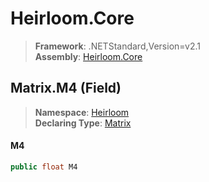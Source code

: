 # Heirloom.Core

> **Framework**: .NETStandard,Version=v2.1  
> **Assembly**: [Heirloom.Core][0]

## Matrix.M4 (Field)

> **Namespace**: [Heirloom][0]  
> **Declaring Type**: [Matrix][1]

#### M4

```cs
public float M4
```

[0]: ../../../Heirloom.Core.md
[1]: ../Matrix.md
